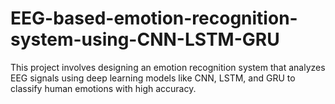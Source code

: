 # EEG-based-emotion-recognition-system-using-CNN-LSTM-GRU
This project involves designing an emotion recognition system that analyzes EEG signals using deep learning models like CNN, LSTM, and GRU to classify human emotions with high accuracy.
